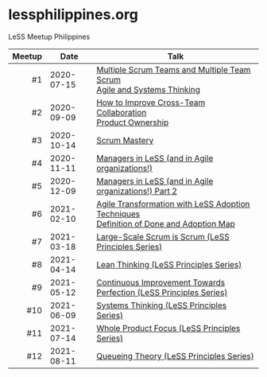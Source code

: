 # lessphilippines.org

LeSS Meetup Philippines

| Meetup | Date       | Talk |
| -----: | ---------- | ---- |
| #1     | 2020-07-15 | [Multiple Scrum Teams and Multiple Team Scrum](https://lessphilippines.org/talks/001/multiple-scrum-teams-and-multiple-team-scrum) <br> [Agile and Systems Thinking](https://lessphilippines.org/talks/001/agile-and-systems-thinking) |
| #2     | 2020-09-09 | [How to Improve Cross-Team Collaboration](https://docs.google.com/presentation/d/1mjbMDSsytxSBzlzXXq-VMLUbxEJWlQlgxqoEc9YWxfM/edit#slide=id.p) <br> [Product Ownership](https://lessphilippines.org/talks/002/product-ownership) |
| #3     | 2020-10-14 | [Scrum Mastery](https://lessphilippines.org/talks/003/scrum-mastery) |
| #4     | 2020-11-11 | [Managers in LeSS (and in Agile organizations!)](https://lessphilippines.org/talks/004/managers-in-less) |
| #5     | 2020-12-09 | [Managers in LeSS (and in Agile organizations!) Part 2](https://lessphilippines.org/talks/005/managers-in-less-part-2) |
| #6     | 2021-02-10 | [Agile Transformation with LeSS Adoption Techniques](https://lessphilippines.org/talks/006/agile-transformation-and-adoption-with-less-adoption-techniques) <br> [Definition of Done and Adoption Map](https://lessphilippines.org/talks/006/definition-of-done-and-adoption-map) |
| #7     | 2021-03-18 | [Large-Scale Scrum is Scrum (LeSS Principles Series)](https://lessphilippines.org/talks/007/large-scale-scrum-is-scrum) |
| #8     | 2021-04-14 | [Lean Thinking (LeSS Principles Series)](https://lessphilippines.org/talks/008/lean-thinking) |
| #9     | 2021-05-12 | [Continuous Improvement Towards Perfection (LeSS Principles Series)](https://lessphilippines.org/talks/009/continuous-improvement-towards-perfection) |
| #10    | 2021-06-09 | [Systems Thinking (LeSS Principles Series)](https://lessphilippines.org/talks/010/systems-thinking) |
| #11    | 2021-07-14 | [Whole Product Focus (LeSS Principles Series)](https://lessphilippines.org/talks/011/whole-product-focus) |
| #12    | 2021-08-11 | [Queueing Theory (LeSS Principles Series)](https://lessphilippines.org/talks/012/queueing-theory) |
